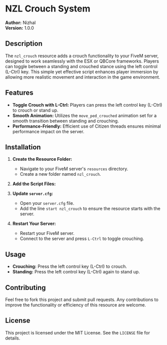 # NZL Crouch System

**Author:** Nizhal  
**Version:** 1.0.0

## Description

The `nzl_crouch` resource adds a crouch functionality to your FiveM server, designed to work seamlessly with the ESX or QBCore frameworks. Players can toggle between a standing and crouched stance using the left control (L-Ctrl) key. This simple yet effective script enhances player immersion by allowing more realistic movement and interaction in the game environment.

## Features

- **Toggle Crouch with L-Ctrl:** Players can press the left control key (L-Ctrl) to crouch or stand up.
- **Smooth Animation:** Utilizes the `move_ped_crouched` animation set for a smooth transition between standing and crouching.
- **Performance-Friendly:** Efficient use of Citizen threads ensures minimal performance impact on the server.

## Installation

1. **Create the Resource Folder:**
   - Navigate to your FiveM server's `resources` directory.
   - Create a new folder named `nzl_crouch`.

2. **Add the Script Files:**
  
3. **Update `server.cfg`:**
   - Open your `server.cfg` file.
   - Add the line `start nzl_crouch` to ensure the resource starts with the server.

4. **Restart Your Server:**
   - Restart your FiveM server.
   - Connect to the server and press `L-Ctrl` to toggle crouching.

## Usage

- **Crouching:** Press the left control key (L-Ctrl) to crouch.
- **Standing:** Press the left control key (L-Ctrl) again to stand up.

## Contributing

Feel free to fork this project and submit pull requests. Any contributions to improve the functionality or efficiency of this resource are welcome.

## License

This project is licensed under the MIT License. See the `LICENSE` file for details.
